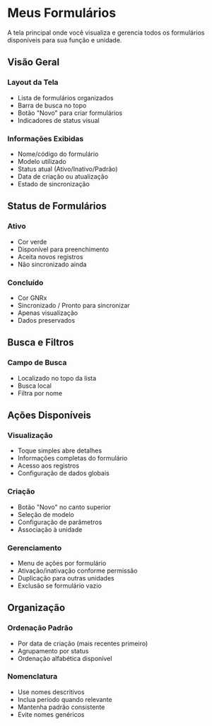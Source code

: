 # Meus Formulários

A tela principal onde você visualiza e gerencia todos os formulários disponíveis para sua função e unidade.

## Visão Geral

### Layout da Tela

* Lista de formulários organizados
* Barra de busca no topo
* Botão "Novo" para criar formulários
* Indicadores de status visual

### Informações Exibidas

* Nome/código do formulário
* Modelo utilizado
* Status atual (Ativo/Inativo/Padrão)
* Data de criação ou atualização
* Estado de sincronização

## Status de Formulários

### Ativo

* Cor verde
* Disponível para preenchimento
* Aceita novos registros
* Não sincronizado ainda

### Concluído

* Cor GNRx
* Sincronizado / Pronto para sincronizar
* Apenas visualização
* Dados preservados

## Busca e Filtros

### Campo de Busca

* Localizado no topo da lista
* Busca local
* Filtra por nome

## Ações Disponíveis

### Visualização

* Toque simples abre detalhes
* Informações completas do formulário
* Acesso aos registros
* Configuração de dados globais

### Criação

* Botão "Novo" no canto superior
* Seleção de modelo
* Configuração de parâmetros
* Associação à unidade

### Gerenciamento

* Menu de ações por formulário
* Ativação/inativação conforme permissão
* Duplicação para outras unidades
* Exclusão se formulário vazio

## Organização

### Ordenação Padrão

* Por data de criação (mais recentes primeiro)
* Agrupamento por status
* Ordenação alfabética disponível

### Nomenclatura

* Use nomes descritivos
* Inclua período quando relevante
* Mantenha padrão consistente
* Evite nomes genéricos
